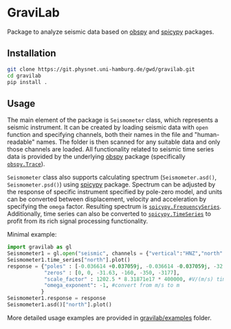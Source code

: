 # GraviLab

Package to analyze seismic data based on [obspy](obspy.org) and [spicypy](https://gitlab.com/pyda-group/spicypy) packages.

## Installation

```bash
git clone https://git.physnet.uni-hamburg.de/gwd/gravilab.git
cd gravilab
pip install .
```

## Usage

The main element of the package is `Seismometer` class, which represents a seismic instrument.
It can be created by loading seismic data with `open` function and specifying channels,
both their names in the file and "human-readable" names. The folder is then scanned for any suitable data
and only those channels are loaded. All functionality related to seismic time series data is
provided by the underlying [obspy](obspy.org) package (specifically [`obspy.Trace`](https://docs.obspy.org/packages/autogen/obspy.core.trace.Trace.html)).

`Seismometer` class also supports calculating spectrum
(`Seismometer.asd()`, `Seismometer.psd()`) using [spicypy](https://gitlab.com/pyda-group/spicypy) package.
Spectrum can be adjusted by the response of specific instrument specified by pole-zero model,
and units can be converted between displacement, velocity
and acceleration by specifying the `omega` factor. Resulting spectrum is [`spicypy.FrequencySeries`](https://pyda-group.gitlab.io/spicypy/autoapi/spicypy/signal/frequency_series/index.html). Additionally,
time series can also be converted to [`spicypy.TimeSeries`](https://pyda-group.gitlab.io/spicypy/autoapi/spicypy/signal/time_series/index.html) to profit from its rich signal processing functionality.

Minimal example:
```python
import gravilab as gl
Seismometer1 = gl.open("seismic", channels = {"vertical":"HNZ","north":"HNY","east":"HNX"}, name="seismometer1")
Seismometer1.time_series["north"].plot()
response = {"poles" : [-0.036614 +0.037059j, -0.036614 -0.037059j, -32.55, -142, -364 +404j, -364 -404j, -1260, -4900 +5200j, -4900 -5200j, -7100 +1700j, -7100 -1700j],
            "zeros" : [0, 0, -31.63, -160, -350, -3177],
            "scale_factor" : 1202.5 * 8.31871e17 * 400000, #V/(m/s) times gain times counts/V
            "omega_exponent": -1, #convert from m/s to m
           }
Seismometer1.response = response
Seismometer1.asd()["north"].plot()
```

More detailed usage examples are provided in [gravilab/examples](https://git.physnet.uni-hamburg.de/gwd/gravilab/-/tree/main/examples) folder.
